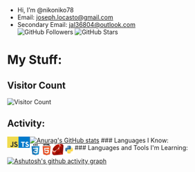 - Hi, I’m @nikoniko78
- Email: joseph.locasto@gmail.com
- Secondary Email: jal36804@outlook.com  
![GitHub Followers](https://img.shields.io/github/followers/nikoniko78?label=Followers&style=social)
![GitHub Stars](https://img.shields.io/github/stars/nikoniko78?label=Stars&style=social)

# My Stuff:
## Visitor Count
![Visitor Count](https://profile-counter.glitch.me/nikoniko78/count.svg)

## Activity: 
[![Anurag's GitHub stats](https://github-readme-stats.vercel.app/api?username=nikoniko78&show_icons=true&theme=dark)](https://github.com/anuraghazra/github-readme-stats) ### Languages I Know: <img align="left" alt="JavaScript" width="26px" src="https://raw.githubusercontent.com/github/explore/main/topics/javascript/javascript.png" /> <img align="left" alt="TypeScript" width="26px" src="https://raw.githubusercontent.com/github/explore/main/topics/typescript/typescript.png" /> <br /> ### Languages and Tools I'm Learning: <img align="left" alt="CSS" width="26px" src="https://raw.githubusercontent.com/github/explore/main/topics/css/css.png" /> <img align="left" alt="HTML" width="26px" src="https://raw.githubusercontent.com/github/explore/main/topics/html/html.png" /> <img align="left" alt="Ruby" width="26px" src="https://raw.githubusercontent.com/github/explore/main/topics/ruby/ruby.png" /> <img align="left" alt="Python" width="26px" src="https://raw.githubusercontent.com/github/explore/main/topics/python/python.png" /> <br />


[![Ashutosh's github activity graph](https://github-readme-activity-graph.vercel.app/graph?username=nikoniko78&theme=react-dark)](https://github.com/Ashutosh00710/github-readme-activity-graph)






<!---
nikoniko78/nikoniko78 is a ✨ special ✨ repository because its `README.md` (this file) appears on your GitHub profile.
You can click the Preview link to take a look at your changes.
--->
